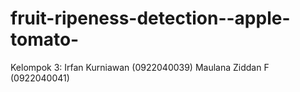 # fruit-ripeness-detection--apple-tomato-
Kelompok 3: Irfan Kurniawan (0922040039)  Maulana Ziddan F (0922040041)
